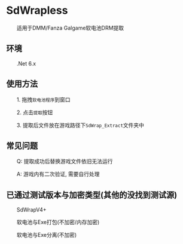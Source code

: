 # SdWrapless
&emsp;&emsp;适用于DMM/Fanza Galgame软电池DRM提取

## 环境
&emsp;&emsp;.Net 6.x

## 使用方法
&emsp;&emsp;1. 拖拽`软电池程序`到窗口

&emsp;&emsp;2. 点击`提取`按钮

&emsp;&emsp;3. 提取后文件放在游戏路径下`SdWrap_Extract`文件夹中

## 常见问题
&emsp;&emsp;Q: 提取成功后替换游戏文件依旧无法运行

&emsp;&emsp;A: 游戏内有二次验证, 需要自行处理

## 已通过测试版本与加密类型(其他的没找到测试源)
&emsp;&emsp;SdWrapV4+

&emsp;&emsp;软电池与Exe打包(不加密/内存加密)

&emsp;&emsp;软电池与Exe分离(不加密)